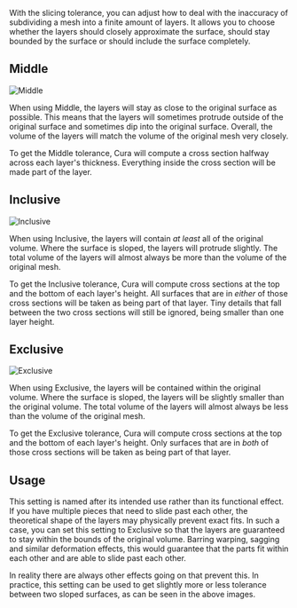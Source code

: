 With the slicing tolerance, you can adjust how to deal with the inaccuracy of subdividing a mesh into a finite amount of layers. It allows you to choose whether the layers should closely approximate the surface, should stay bounded by the surface or should include the surface completely.

Middle
----
![Middle](../../../articles/images/slicing_tolerance_middle.svg)

When using Middle, the layers will stay as close to the original surface as possible. This means that the layers will sometimes protrude outside of the original surface and sometimes dip into the original surface. Overall, the volume of the layers will match the volume of the original mesh very closely.

To get the Middle tolerance, Cura will compute a cross section halfway across each layer's thickness. Everything inside the cross section will be made part of the layer.

Inclusive
----
![Inclusive](../../../articles/images/slicing_tolerance_inclusive.svg)

When using Inclusive, the layers will contain *at least* all of the original volume. Where the surface is sloped, the layers will protrude slightly. The total volume of the layers will almost always be more than the volume of the original mesh.

To get the Inclusive tolerance, Cura will compute cross sections at the top and the bottom of each layer's height. All surfaces that are in *either* of those cross sections will be taken as being part of that layer. Tiny details that fall between the two cross sections will still be ignored, being smaller than one layer height.

Exclusive
----
![Exclusive](../../../articles/images/slicing_tolerance_exclusive.svg)

When using Exclusive, the layers will be contained within the original volume. Where the surface is sloped, the layers will be slightly smaller than the original volume. The total volume of the layers will almost always be less than the volume of the original mesh.

To get the Exclusive tolerance, Cura will compute cross sections at the top and the bottom of each layer's height. Only surfaces that are in *both* of those cross sections will be taken as being part of that layer.

Usage
----
This setting is named after its intended use rather than its functional effect. If you have multiple pieces that need to slide past each other, the theoretical shape of the layers may physically prevent exact fits. In such a case, you can set this setting to Exclusive so that the layers are guaranteed to stay within the bounds of the original volume. Barring warping, sagging and similar deformation effects, this would guarantee that the parts fit within each other and are able to slide past each other.

In reality there are always other effects going on that prevent this. In practice, this setting can be used to get slightly more or less tolerance between two sloped surfaces, as can be seen in the above images.